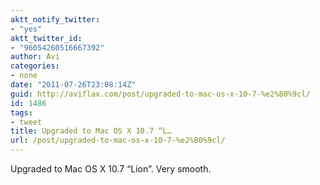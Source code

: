 ```yaml
---
aktt_notify_twitter:
- "yes"
aktt_twitter_id:
- "96054260516667392"
author: Avi
categories:
- none
date: "2011-07-26T23:08:14Z"
guid: http://aviflax.com/post/upgraded-to-mac-os-x-10-7-%e2%80%9cl/
id: 1486
tags:
- tweet
title: Upgraded to Mac OS X 10.7 “L…
url: /post/upgraded-to-mac-os-x-10-7-%e2%80%9cl/
---
```

Upgraded to Mac OS X 10.7 “Lion”. Very smooth.